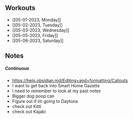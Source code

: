 ## Workouts
- [[05-01-2023, Monday]]
- [[05-02-2023, Tuesday]]
- [[05-03-2023, Wednesday]]
- [[05-05-2023, Friday]]
- [[05-06-2023, Saturday]]

## Notes

##### Continuous
- https://help.obsidian.md/Editing+and+formatting/Callouts
- I want to get back into Smart Home Gazette
- I need to remember to look at my past notes 
- Bigger dog poop can
- Figure out if im going to Daytona 
- check out Kittl 
- check out Kajabi